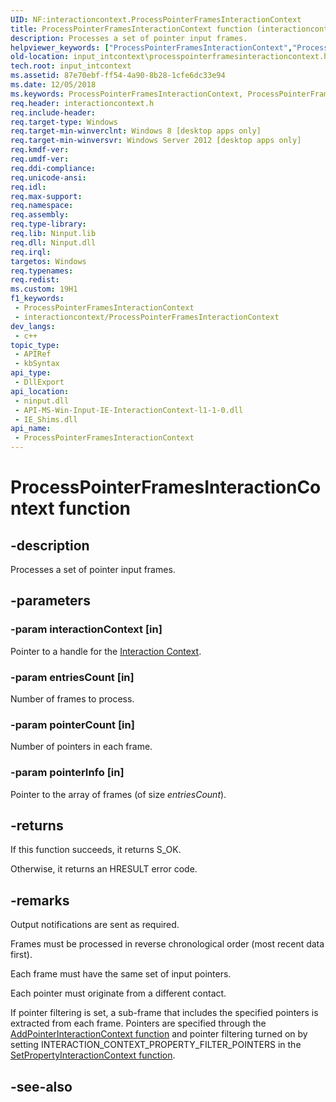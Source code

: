 ```yaml
---
UID: NF:interactioncontext.ProcessPointerFramesInteractionContext
title: ProcessPointerFramesInteractionContext function (interactioncontext.h)
description: Processes a set of pointer input frames.
helpviewer_keywords: ["ProcessPointerFramesInteractionContext","ProcessPointerFramesInteractionContext function","input_intcontext.processpointerframesinteractioncontext","interactioncontext.processpointerframesinteractioncontext","interactioncontext/ProcessPointerFramesInteractionContext"]
old-location: input_intcontext\processpointerframesinteractioncontext.htm
tech.root: input_intcontext
ms.assetid: 87e70ebf-ff54-4a90-8b28-1cfe6dc33e94
ms.date: 12/05/2018
ms.keywords: ProcessPointerFramesInteractionContext, ProcessPointerFramesInteractionContext function, input_intcontext.processpointerframesinteractioncontext, interactioncontext.processpointerframesinteractioncontext, interactioncontext/ProcessPointerFramesInteractionContext
req.header: interactioncontext.h
req.include-header: 
req.target-type: Windows
req.target-min-winverclnt: Windows 8 [desktop apps only]
req.target-min-winversvr: Windows Server 2012 [desktop apps only]
req.kmdf-ver: 
req.umdf-ver: 
req.ddi-compliance: 
req.unicode-ansi: 
req.idl: 
req.max-support: 
req.namespace: 
req.assembly: 
req.type-library: 
req.lib: Ninput.lib
req.dll: Ninput.dll
req.irql: 
targetos: Windows
req.typenames: 
req.redist: 
ms.custom: 19H1
f1_keywords:
 - ProcessPointerFramesInteractionContext
 - interactioncontext/ProcessPointerFramesInteractionContext
dev_langs:
 - c++
topic_type:
 - APIRef
 - kbSyntax
api_type:
 - DllExport
api_location:
 - ninput.dll
 - API-MS-Win-Input-IE-InteractionContext-l1-1-0.dll
 - IE_Shims.dll
api_name:
 - ProcessPointerFramesInteractionContext
---
```


# ProcessPointerFramesInteractionContext function

## -description

Processes a set of pointer input frames.

## -parameters

### -param interactionContext [in]

Pointer to a handle for the [Interaction Context](../_input_intcontext/index.md).

### -param entriesCount [in]

Number of frames to process.

### -param pointerCount [in]

Number of pointers in each frame.

### -param pointerInfo [in]

Pointer to the array of frames (of size *entriesCount*).

## -returns

If this function succeeds, it returns S_OK.

Otherwise, it returns an HRESULT error code.

## -remarks

Output notifications are sent as required.

Frames must be processed in reverse chronological order (most recent data first).

Each frame must have the same set  of input pointers.

Each pointer must originate from a different contact.

If pointer filtering is set, a sub-frame that includes the specified pointers is extracted from each frame. Pointers are specified through the [AddPointerInteractionContext function](nf-interactioncontext-addpointerinteractioncontext.md) and pointer filtering turned on by setting INTERACTION_CONTEXT_PROPERTY_FILTER_POINTERS in the [SetPropertyInteractionContext function](nf-interactioncontext-setpropertyinteractioncontext.md).

## -see-also
